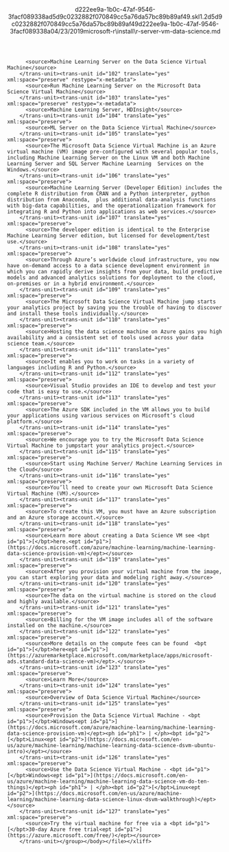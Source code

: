 <?xml version="1.0"?><xliff version="1.2" xmlns="urn:oasis:names:tc:xliff:document:1.2" xmlns:xsi="http://www.w3.org/2001/XMLSchema-instance" xsi:schemaLocation="urn:oasis:names:tc:xliff:document:1.2 xliff-core-1.2-transitional.xsd"><file datatype="xml" original="r-server-vm-data-science.md" source-language="en-US" target-language="en-US"><header><tool tool-id="mdxliff" tool-name="mdxliff" tool-version="1.0-1931010" tool-company="Microsoft" /><xliffext:skl_file_name xmlns:xliffext="urn:microsoft:content:schema:xliffextensions">d222ee9a-1b0c-47af-9546-3facf089338ad5d9c0232882f070849cc5a76da57bc89b89af49.skl</xliffext:skl_file_name><xliffext:version xmlns:xliffext="urn:microsoft:content:schema:xliffextensions">1.2</xliffext:version><xliffext:ms.openlocfilehash xmlns:xliffext="urn:microsoft:content:schema:xliffextensions">d5d9c0232882f070849cc5a76da57bc89b89af49</xliffext:ms.openlocfilehash><xliffext:ms.sourcegitcommit xmlns:xliffext="urn:microsoft:content:schema:xliffextensions">d222ee9a-1b0c-47af-9546-3facf089338a</xliffext:ms.sourcegitcommit><xliffext:ms.lasthandoff xmlns:xliffext="urn:microsoft:content:schema:xliffextensions">04/23/2019</xliffext:ms.lasthandoff><xliffext:ms.openlocfilepath xmlns:xliffext="urn:microsoft:content:schema:xliffextensions">microsoft-r\install\r-server-vm-data-science.md</xliffext:ms.openlocfilepath></header><body><group id="content" extype="content"><trans-unit id="101" translate="yes" xml:space="preserve" restype="x-metadata">
          <source>Machine Learning Server on the Data Science Virtual Machine</source>
        </trans-unit><trans-unit id="102" translate="yes" xml:space="preserve" restype="x-metadata">
          <source>Run Machine Learning Server on the Microsoft Data Science Virtual Machine</source>
        </trans-unit><trans-unit id="103" translate="yes" xml:space="preserve" restype="x-metadata">
          <source>Machine Learning Server, HDInsight</source>
        </trans-unit><trans-unit id="104" translate="yes" xml:space="preserve">
          <source>ML Server on the Data Science Virtual Machine</source>
        </trans-unit><trans-unit id="105" translate="yes" xml:space="preserve">
          <source>The Microsoft Data Science Virtual Machine is an Azure virtual machine (VM) image pre-configured with several popular tools, including Machine Learning Server on the Linux VM and both Machine Learning Server and SQL Server Machine Learning  Services on the Windows.</source>
        </trans-unit><trans-unit id="106" translate="yes" xml:space="preserve">
          <source>Machine Learning Server (Developer Edition) includes the complete R distribution from CRAN and a Python interpreter, python distribution from Anaconda,  plus additional data-analysis functions with big-data capabilities, and the operationalization framework for integrating R and Python into applications as web services.</source>
        </trans-unit><trans-unit id="107" translate="yes" xml:space="preserve">
          <source>The developer edition is identical to the Enterprise Machine Learning Server edition, but licensed for development/test use.</source>
        </trans-unit><trans-unit id="108" translate="yes" xml:space="preserve">
          <source>Through Azure’s worldwide cloud infrastructure, you now have on-demand access to a data science development environment in which you can rapidly derive insights from your data, build predictive models and advanced analytics solutions for deployment to the cloud, on-premises or in a hybrid environment.</source>
        </trans-unit><trans-unit id="109" translate="yes" xml:space="preserve">
          <source>The Microsoft Data Science Virtual Machine jump starts your analytics project by saving you the trouble of having to discover and install these tools individually.</source>
        </trans-unit><trans-unit id="110" translate="yes" xml:space="preserve">
          <source>Hosting the data science machine on Azure gains you high availability and a consistent set of tools used across your data science team.</source>
        </trans-unit><trans-unit id="111" translate="yes" xml:space="preserve">
          <source>It enables you to work on tasks in a variety of languages including R and Python.</source>
        </trans-unit><trans-unit id="112" translate="yes" xml:space="preserve">
          <source>Visual Studio provides an IDE to develop and test your code that is easy to use.</source>
        </trans-unit><trans-unit id="113" translate="yes" xml:space="preserve">
          <source>The Azure SDK included in the VM allows you to build your applications using various services on Microsoft’s cloud platform.</source>
        </trans-unit><trans-unit id="114" translate="yes" xml:space="preserve">
          <source>We encourage you to try the Microsoft Data Science Virtual Machine to jumpstart your analytics project.</source>
        </trans-unit><trans-unit id="115" translate="yes" xml:space="preserve">
          <source>Start using Machine Server/ Machine Learning Services in the Cloud</source>
        </trans-unit><trans-unit id="116" translate="yes" xml:space="preserve">
          <source>You’ll need to create your own Microsoft Data Science Virtual Machine (VM).</source>
        </trans-unit><trans-unit id="117" translate="yes" xml:space="preserve">
          <source>To create this VM, you must have an Azure subscription and an Azure storage account.</source>
        </trans-unit><trans-unit id="118" translate="yes" xml:space="preserve">
          <source>Learn more about creating a Data Science VM see <bpt id="p1">[</bpt>here.<ept id="p1">](https://docs.microsoft.com/azure/machine-learning/machine-learning-data-science-provision-vm)</ept></source>
        </trans-unit><trans-unit id="119" translate="yes" xml:space="preserve">
          <source>After you provision your virtual machine from the image, you can start exploring your data and modeling right away.</source>
        </trans-unit><trans-unit id="120" translate="yes" xml:space="preserve">
          <source>The data on the virtual machine is stored on the cloud and highly available.</source>
        </trans-unit><trans-unit id="121" translate="yes" xml:space="preserve">
          <source>Billing for the VM image includes all of the software installed on the machine.</source>
        </trans-unit><trans-unit id="122" translate="yes" xml:space="preserve">
          <source>More details on the compute fees can be found  <bpt id="p1">[</bpt>here<ept id="p1">](https://azuremarketplace.microsoft.com/marketplace/apps/microsoft-ads.standard-data-science-vm)</ept>.</source>
        </trans-unit><trans-unit id="123" translate="yes" xml:space="preserve">
          <source>Learn More</source>
        </trans-unit><trans-unit id="124" translate="yes" xml:space="preserve">
          <source>Overview of Data Science Virtual Machine</source>
        </trans-unit><trans-unit id="125" translate="yes" xml:space="preserve">
          <source>Provision the Data Science Virtual Machine - <bpt id="p1">[</bpt>Windows<ept id="p1">](https://docs.microsoft.com/azure/machine-learning/machine-learning-data-science-provision-vm)</ept><ph id="ph1"> | </ph><bpt id="p2">[</bpt>Linux<ept id="p2">](https://docs.microsoft.com/en-us/azure/machine-learning/machine-learning-data-science-dsvm-ubuntu-intro)</ept></source>
        </trans-unit><trans-unit id="126" translate="yes" xml:space="preserve">
          <source>Use the Data Science Virtual Machine - <bpt id="p1">[</bpt>Windows<ept id="p1">](https://docs.microsoft.com/en-us/azure/machine-learning/machine-learning-data-science-vm-do-ten-things)</ept><ph id="ph1"> | </ph><bpt id="p2">[</bpt>Linux<ept id="p2">](https://docs.microsoft.com/en-us/azure/machine-learning/machine-learning-data-science-linux-dsvm-walkthrough)</ept></source>
        </trans-unit><trans-unit id="127" translate="yes" xml:space="preserve">
          <source>Try the virtual machine for free via a <bpt id="p1">[</bpt>30-day Azure free trial<ept id="p1">](https://azure.microsoft.com/free/)</ept></source>
        </trans-unit></group></body></file></xliff>